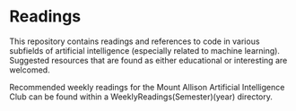 # Readings

This repository contains readings and references to code in various subfields of artificial intelligence (especially related to machine learning). Suggested resources that are found as either educational or interesting are welcomed.

Recommended weekly readings for the Mount Allison Artificial Intelligence Club can be found within a WeeklyReadings(Semester)(year) directory.
